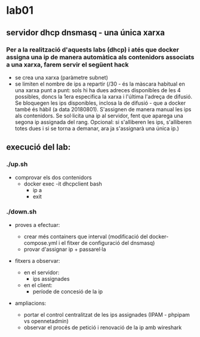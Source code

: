 # lab01
## servidor dhcp dnsmasq - una única xarxa
 

### Per a la realització d'aquests labs (dhcp) i atés que docker assigna una ip de manera automàtica als contenidors associats a una xarxa, farem servir el següent hack

- se crea una xarxa (paràmetre subnet)
- se limiten el nombre de ips a repartir (/30 - és la màscara habitual en una xarxa punt a punt: sols hi ha dues adreces disponibles de les 4 possibles, doncs la 1era especifica la xarxa i l'última l'adreça de difusió. Se bloquegen les ips disponibles, inclosa la de difusió - que a docker també és hàbil (a data 20180801). S'assignen de manera manual les ips als contenidors. Se sol·licita una ip al servidor, fent que aparega una segona ip assignada del rang. Opcional: si s'alliberen les ips, s'alliberen totes dues i si se torna a demanar, ara ja s'assignarà una única ip.)

## execució del lab:
### ./up.sh

- comprovar els dos contenidors 
  - docker exec -it dhcpclient bash
    - ip a
    - exit

### ./down.sh

- proves a efectuar: 
  - crear més containers que interval (modificació del docker-compose.yml i el fitxer de configuració del dnsmasq)
  - provar d'assignar ip + passarel·la 

- fitxers a observar:
  - en el servidor: 
    - ips assignades 
  - en el client:
    - període de concesió de la ip

- ampliacions:
  - portar el control centralitzat de les ips assignades (IPAM - phpipam vs opennetadmin)
  - observar el procés de petició i renovació de la ip amb wireshark
